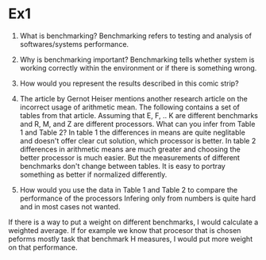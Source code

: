 # Ex1

1. What is benchmarking?
Benchmarking refers to testing and analysis of softwares/systems performance.

2. Why is benchmarking important?
Benchmarking tells whether system is working correctly within the environment or if there is something wrong.

3. How would you represent the results described in this comic strip?

4. The article by Gernot Heiser mentions another research article on the incorrect usage of arithmetic mean. The following contains a set of tables from that article. Assuming that E, F, .. K are different benchmarks and R, M, and Z are different processors. What can you infer from Table 1 and Table 2?
In table 1 the differences in means are quite neglitable and doesn't offer clear cut solution, which processor is better. In table 2 differences in arithmetic means are
much greater and choosing the better processor is much easier. But the measurements of different benchmarks don't change between tables. It is easy to portray something
as better if normalized differently.

5. How would you use the data in Table 1 and Table 2 to compare the performance of the processors
Infering only from numbers is quite hard and in most cases not wanted.

If there is a way to put a weight on different benchmarks, I would calculate a weighted average.
If for example we know that procesor that is chosen peforms mostly task that benchmark H measures, I would put more weight on that performance.
